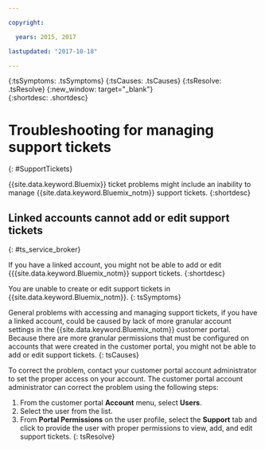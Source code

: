 ```yaml
---

copyright:

  years: 2015, 2017

lastupdated: "2017-10-18"

---
```



{:tsSymptoms: .tsSymptoms}
{:tsCauses: .tsCauses}
{:tsResolve: .tsResolve}
{:new_window: target="_blank"}  
{:shortdesc: .shortdesc}


# Troubleshooting for managing support tickets
{: #SupportTickets}

{{site.data.keyword.Bluemix}} ticket problems might include an inability to manage  {{site.data.keyword.Bluemix_notm}} support tickets.
{:shortdesc}

## Linked accounts cannot add or edit support tickets
{: #ts_service_broker}

If you have a linked account, you might not be able to add or edit {{{site.data.keyword.Bluemix_notm}} support tickets.
{:shortdesc}

You are unable to create or edit support tickets in {{site.data.keyword.Bluemix_notm}}.
{: tsSymptoms}

General problems with accessing and managing support tickets, if you have a linked account, could be caused by lack of more granular account settings in the {{site.data.keyword.Bluemix_notm}} customer portal. Because there are more granular permissions that must be configured on accounts that were created in the customer portal, you might not be able to add or edit support tickets.
{: tsCauses}

To correct the problem, contact your customer portal account administrator to set the proper access on your account. The customer portal account administrator can correct the problem using the following steps:

1. From the customer portal **Account** menu, select **Users**.
2. Select the user from the list.
3. From **Portal Permissions** on the user profile, select the **Support** tab and click to provide the user with proper permissions to view, add, and edit support tickets.
{: tsResolve}
